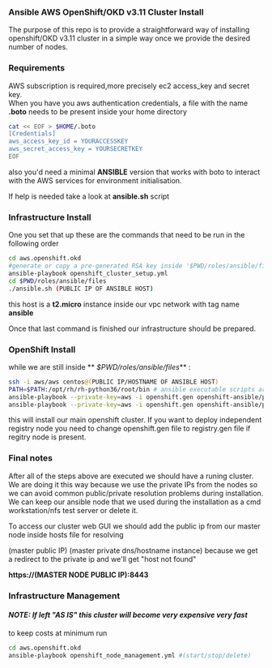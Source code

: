 ### Ansible AWS OpenShift/OKD v3.11 Cluster Install 

The purpose of this repo is to provide a straightforward way of installing openshift/OKD v3.11 cluster in a simple way once we provide the desired number of nodes.

### Requirements

AWS subscription is required,more precisely ec2 access_key and secret key.   
When you have you aws authentication credentials, a file with the name **.boto** needs to be present inside your home directory

```bash
cat << EOF > $HOME/.boto
[Credentials]
aws_access_key_id = YOURACCESSKEY
aws_secret_access_key = YOURSECRETKEY
EOF
```
also you'd need a minimal **ANSIBLE** version that works with boto to interact with 
the AWS services for environment initialisation.

If help is needed take a look at **ansible.sh** script

### Infrastructure Install
One you set that up these are the commands that need to be run in the following order

```bash
cd aws.openshift.okd
#generate or copy a pre-generated RSA key inside '$PWD/roles/ansible/files'
ansible-playbook openshift_cluster_setup.yml
cd $PWD/roles/ansible/files
./ansible.sh (PUBLIC IP OF ANSIBLE HOST) 
```

this host is a **t2.micro** instance inside our vpc network with tag name **ansible** 

Once that last command is finished our infrastructure should be prepared.

### OpenShift Install

while we are still inside ** _$PWD/roles/ansible/files_** :

```bash
ssh -i aws/aws centos@(PUBLIC IP/HOSTNAME OF ANSIBLE HOST)
PATH=$PATH:/opt/rh/rh-python36/root/bin # ansible executable scripts are installed under this path
ansible-playbook --private-key=aws -i openshift.gen openshift-ansible/playbooks/prerequisites.yml
ansible-playbook --private-key=aws -i openshift.gen openshift-ansible/playbooks/deploy_cluster.yml
```
this will install our main openshift cluster. If you want to deploy independent registry node you need to change openshift.gen file to registry.gen file if regitry node is present.

### Final notes
After all of the steps above are executed we should have a runing cluster.
We are doing it this way because we use the private IPs from the nodes so we can 
avoid common public/private resolution problems during installation.
We can keep our ansible node that we used during the installation as a cmd workstation/nfs test server
or delete it.

To access our cluster web GUI we should add the public ip from our master node inside hosts file for resolving

(master public IP)  (master private dns/hostname instance) 
because we get a redirect to the private ip and we'll get "host not found" 

**https://(MASTER NODE PUBLIC IP):8443**

### Infrastructure Management

#### *NOTE: If left "AS IS" this cluster will become very expensive very fast*
to keep costs at minimum run
```bash
cd aws.openshift.okd
ansible-playbook openshift_node_management.yml #(start/stop/delete)
```